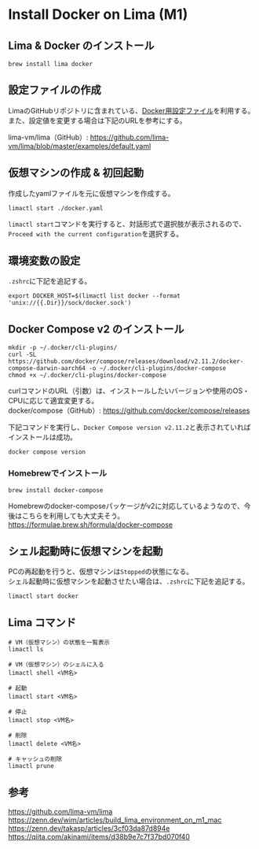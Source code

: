 # Install Docker on Lima (M1)

## Lima & Docker のインストール

```
brew install lima docker
```

## 設定ファイルの作成

LimaのGitHubリポジトリに含まれている、[Docker用設定ファイル](https://github.com/lima-vm/lima/blob/master/examples/docker.yaml)を利用する。<br>
また、設定値を変更する場合は下記のURLを参考にする。<br>

lima-vm/lima（GitHub）: https://github.com/lima-vm/lima/blob/master/examples/default.yaml

## 仮想マシンの作成 & 初回起動

作成したyamlファイルを元に仮想マシンを作成する。
```
limactl start ./docker.yaml
```

`limactl start`コマンドを実行すると、対話形式で選択肢が表示されるので、`Proceed with the current configuration`を選択する。<br>

## 環境変数の設定

`.zshrc`に下記を追記する。
```
export DOCKER_HOST=$(limactl list docker --format 'unix://{{.Dir}}/sock/docker.sock')
```

## Docker Compose v2 のインストール

```
mkdir -p ~/.docker/cli-plugins/
curl -SL https://github.com/docker/compose/releases/download/v2.11.2/docker-compose-darwin-aarch64 -o ~/.docker/cli-plugins/docker-compose
chmod +x ~/.docker/cli-plugins/docker-compose
```
curlコマンドのURL（引数）は、インストールしたいバージョンや使用のOS・CPUに応じて適宜変更する。<br>
docker/compose（GitHub）: https://github.com/docker/compose/releases<br>

下記コマンドを実行し、`Docker Compose version v2.11.2`と表示されていればインストールは成功。
```
docker compose version
```

### Homebrewでインストール

```
brew install docker-compose
```

Homebrewのdocker-composeパッケージがv2に対応しているようなので、今後はこちらを利用しても大丈夫そう。<br>
https://formulae.brew.sh/formula/docker-compose

## シェル起動時に仮想マシンを起動

PCの再起動を行うと、仮想マシンは`Stopped`の状態になる。<br>
シェル起動時に仮想マシンを起動させたい場合は、`.zshrc`に下記を追記する。
```
limactl start docker
```

## Lima コマンド

```
# VM（仮想マシン）の状態を一覧表示
limactl ls

# VM（仮想マシン）のシェルに入る
limactl shell <VM名>

# 起動
limactl start <VM名>

# 停止
limactl stop <VM名>

# 削除
limactl delete <VM名>

# キャッシュの削除
limactl prune
```

## 参考

https://github.com/lima-vm/lima<br>
https://zenn.dev/wim/articles/build_lima_environment_on_m1_mac<br>
https://zenn.dev/takasp/articles/3cf03da87d894e<br>
https://qiita.com/akinami/items/d38b9e7c7f37bd070f40<br>
